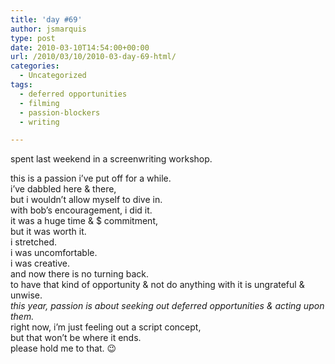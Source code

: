 ```yaml
---
title: 'day #69'
author: jsmarquis
type: post
date: 2010-03-10T14:54:00+00:00
url: /2010/03/10/2010-03-day-69-html/
categories:
  - Uncategorized
tags:
  - deferred opportunities
  - filming
  - passion-blockers
  - writing

---
```

spent last weekend in a screenwriting workshop.

<div>
  this is a passion i&#8217;ve put off for a while.
</div>

<div>
  i&#8217;ve dabbled here & there,
</div>

<div>
  but i wouldn&#8217;t allow myself to dive in.
</div>

<div>
</div>

<div>
  with bob&#8217;s encouragement, i did it.
</div>

<div>
  it was a huge time & $ commitment,
</div>

<div>
  but it was worth it.
</div>

<div>
</div>

<div>
  i stretched.
</div>

<div>
  i was uncomfortable.
</div>

<div>
  i was creative.
</div>

<div>
  and now there is no turning back.
</div>

<div>
  to have that kind of opportunity & not do anything with it is ungrateful & unwise.
</div>

<div>
</div>

<div>
  <i>this year, passion is about seeking out deferred opportunities & acting upon them.</i>
</div>

<div>
  right now, i&#8217;m just feeling out a script concept,
</div>

<div>
  but that won&#8217;t be where it ends.
</div>

<div>
</div>

<div>
  please hold me to that. 😉
</div>
